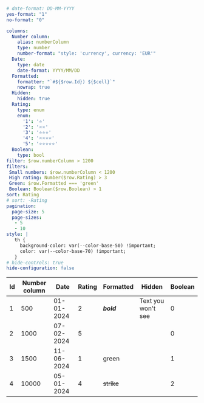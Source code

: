 ```yaml enhanced-tables

# date-format: DD-MM-YYYY
yes-format: "1"
no-format: "0"

columns:
  Number column:
    alias: numberColumn
    type: number
    number-format: "style: 'currency', currency: 'EUR'"
  Date:
    type: date
    date-format: YYYY/MM/DD
  Formatted:
    formatter: "`#${$row.Id}) ${$cell}`"
    nowrap: true
  Hidden:
    hidden: true
  Rating:
    type: enum
    enum:
      '1': '⭐️'
      '2': '⭐️⭐️'
      '3': '⭐️⭐️⭐️'
      '4': '⭐️⭐️⭐️⭐️'
      '5': '⭐️⭐️⭐️⭐️⭐️'
  Boolean:
    type: bool
filter: $row.numberColumn > 1200
filters:
 Small numbers: $row.numberColumn < 1200
 High rating: Number($row.Rating) > 3
 Green: $row.Formatted === 'green'
 Boolean: Boolean($row.Boolean) > 1
sort: Rating
# sort: -Rating
pagination:
  page-size: 5
  page-sizes:
   - 5
   - 10
style: |
   th {
     background-color: var(--color-base-50) !important;
     color: var(--color-base-70) !important;
   }
# hide-controls: true
hide-configuration: false
```

| Id | Number column | Date       | Rating | Formatted    | Hidden             | Boolean  |
|----|---------------|------------|--------|--------------|--------------------| -------- |
| 1  | 500           | 01-01-2024 | 2      | _**bold**_   | Text you won't see |    0      |
| 2  | 1000          | 07-02-2024 | 5      |              |                    | 0       |
| 3  | 1500          | 11-06-2024 | 1      | green        |                    | 1      | 
| 4  | 10000         | 05-01-2024 | 4      | ~~strike~~   |                    | 2 |